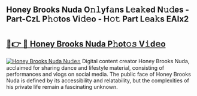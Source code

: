 ## Honey Brooks Nuda O𝚗𝚕yf𝚊ns L𝚎a𝚔ed N𝚞𝚍es - Part-CzL P𝚑𝚘tos Vi𝚍𝚎o - H𝚘𝚝 Part L𝚎a𝚔s EAIx2

# <h2><a href="http://kfcu9o.oniu.top/?m=Honey+Brooks+Nuda">🔗👉 🔴 Honey Brooks Nuda P𝚑ot𝚘𝚜 V𝚒d𝚎o</a></h2>

[![Honey Brooks Nuda Nu𝚍e𝚜](https://i.imgur.com/0qMVB7G.gif)](http://kfcu9o.oniu.top/?m=Honey+Brooks+Nuda)
Digital content creator Honey Brooks Nuda, acclaimed for sharing dance and lifestyle material, consisting of performances and vlogs on social media. The public face of Honey Brooks Nuda is defined by its accessibility and relatability, but the complexities of his private life remain a fascinating unknown.  
